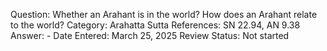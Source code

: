 Question: Whether an Arahant is in the world? How does an Arahant relate to the world?
Category: Arahatta
Sutta References: SN 22.94, AN 9.38
Answer: -
Date Entered: March 25, 2025
Review Status: Not started